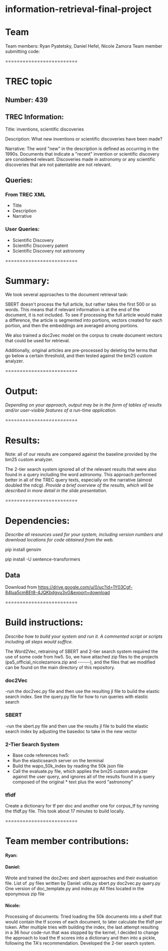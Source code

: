 # information-retrieval-final-project

# Team 
Team members: Ryan Pyatetsky, Daniel Hefel, Nicole Zamora
Team member submitting code:

=========================
# TREC topic

## Number: 439

## TREC Information:
Title: inventions, scientific discoveries 

Description: What new inventions or scientific discoveries have been made?  

Narrative:
The word "new" in the description is defined as occurring in the 1990s. Documents that indicate a "recent" invention or scientific discovery are considered relevant. Discoveries made in astronomy or any scientific discoveries that are not patentable are not relevant. 

## Queries:
 ### From TREC XML 
 
 * Title
 * Description
 * Narrative
 
 ### User Queries:
 * Scientific Discovery 
 * Scientific Discovery patent 
 * Scientific Discovery not astronomy
 
=========================
# Summary: 
We took several approaches to the document retrieval task:

SBERT doesn't process the full article, but rather takes the first 500 or so words. This means that if relevant information is at the end of the document, it is not included. To see if processing the full article would make a difference, the article is segmented into portions, vectors created for each portion, and then the embeddings are averaged among portions.

 We also trained a doc2vec model on the corpus to create document vectors that could be used for retrieval.

Additionally, original articles are pre-processed by deleting the terms that go below a certain threshold, and then tested against the bm25 custom analyzer. 


=========================
# Output:

_Depending on your approach, output may be in the form of tables of results and/or user-visible features of a run-time application._

=========================
# Results:
Note: all of our results are compared against the baseline provided by the bm25 custom analyzer.  

The 2-tier search system ignored all of the relevant results that were also found in a query including the word astronomy. This approach performed better in all of the TREC query texts, especially on the narrative (almost doubled the ndcg). 
_Provide a brief overview of the results, which will be described in more detail in the slide presentation._

=========================
# Dependencies:
_Describe all resources used for your system, including version numbers and download locations for code obtained from the web._

pip install gensim

pip install -U sentence-transformers

## Data

Download from 
https://drive.google.com/u/0/uc?id=1Y03Cgf-84lua5cmBEt8-4JQKbdgvu3vG&export=download

=========================

# Build instructions:
_Describe how to build your system and run it. A commented script or scripts including all steps would suffice._

The Word2Vec, retraining of SBERT and 2-tier search system required the use of some code from hw5. So, we have attached zip files to the projects (pa5_official_nicolezamora.zip and ------), and the files that we modified can be found on the main directory of this repository. 

### doc2Vec
-run the doc2vec.py file and then use the resulting jl file to build the elastic search index. See the query.py file for how to run queries with elastic search

### SBERT
-run the sbert.py file and then use the results jl file to build the elastic search index by adjusting the basedoc to take in the new vector

### 2-Tier Search System 
* Base code references hw5: 
* Run the elasticsearch server on the terminal
* Build the wapo_50k_index by reading the 50k json file
* Call the evaluate.py file, which applies the bm25 custom analyzer against the user query, and ignores all of the results found in a query composed of the original * text plus the word "astronomy"

### tfidf
Create a dictionary for tf per doc and another one for corpus_tf by running the tfidf.py file. This took about 17 minutes to build locally. 

=========================
# Team member contributions:

#### Ryan:

#### Daniel: 
Wrote and trained the doc2vec and sbert approaches and their evaluation file. List of .py files written by Daniel:
utils.py
sbert.py
doc2vec.py
query.py
One version of doc_template.py and index.py
All files located in the eponymous zip file


#### Nicole:
Processing of documents: Tried loading the 50k documents into a shelf that would contain the tf scores of each document, to later calculate the tfidf per token. After multiple tries with building the index, the last attempt resulting in a 36 hour code-run that was stopped by the kernel, I decided to change the approach to load the tf scores into a dictionary and then into a pickle, following the TA's recommendation. 
Developed the 2-tier search system. 

